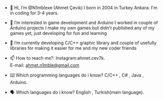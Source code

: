 - 👋 Hi, I’m @N1mblexe (Ahmet Çevik)
     I born in 2004 in Turkey Ankara. I'm in coding for 3-4 years.

- 👀 I’m interested in game development and Arduino
     I worked in couple of Arduino projects 
     I make my own games but didn't published any of my games yet, 
     just developing for fun and learning

- 🌱 I’m currently developing C/C++ graphic library and couple of usefully 
     libraries for making it easier for me and my new coder friends

- 📫 How to reach me?:
     Instagram:ahmet.cev7k.   
     E-mail: ahmet.n1mble@gmail.com

- ⌨️ Which programming languages do i know?
     C/C++ , C# , Java , Arduino.

- 🗣️ Which languages do i know?
     English , Turkish(main language).

